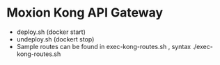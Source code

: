 # Moxion Kong API Gateway
- deploy.sh (docker start)
- undeploy.sh (dockert stop)
- Sample routes can be found in exec-kong-routes.sh , syntax ./exec-kong-routes.sh <kong-admin> <resource-ip>
